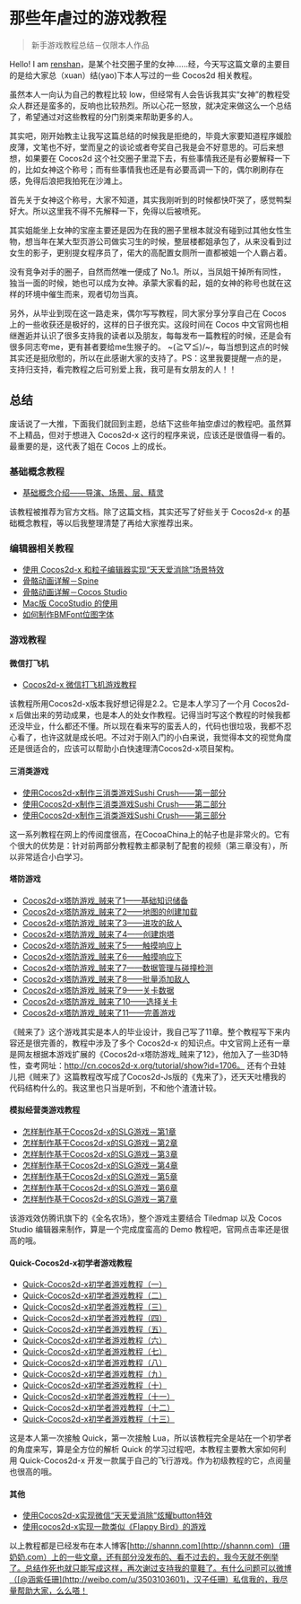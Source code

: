 # 那些年虐过的游戏教程

> 新手游戏教程总结－仅限本人作品

Hello! I am [renshan](http://weibo.com/u/3503103601)，是某个社交圈子里的女神......经，今天写这篇文章的主要目的是给大家总（xuan）结(yao)下本人写过的一些 Cocos2d 相关教程。    
    
虽然本人一向认为自己的教程比较 low，但经常有人会告诉我其实“女神”的教程受众人群还是蛮多的，反响也比较热烈。所以心花一怒放，就决定来做这么一个总结了，希望通过对这些教程的分门别类来帮助更多的人。

其实吧，刚开始教主让我写这篇总结的时候我是拒绝的，毕竟大家要知道程序媛脸皮薄，文笔也不好，堂而皇之的谈论或者夸奖自己我是会不好意思的。可后来想想，如果要在 Cocos2d 这个社交圈子里混下去，有些事情我还是有必要解释一下的，比如女神这个称号；而有些事情我也还是有必要高调一下的，偶尔刷刷存在感，免得后浪把我拍死在沙滩上。

首先关于女神这个称号，大家不知道，其实我刚听到的时候都快吓哭了，感觉鸭梨好大。所以这里我不得不先解释一下，免得以后被喷死。
   
其实姐能坐上女神的宝座主要还是因为在我的圈子里根本就没有碰到过其他女性生物，想当年在某大型页游公司做实习生的时候，整层楼都姐承包了，从来没看到过女生的影子，更别提女程序员了，偌大的高配置女厕所一直都被姐一个人霸占着。       

没有竞争对手的圈子，自然而然唯一便成了 No.1。所以，当凤姐干掉所有同性，独当一面的时候，她也可以成为女神。承蒙大家看的起，姐的女神的称号也就在这样的环境中催生而来，观者切勿当真。      

另外，从毕业到现在这一路走来，偶尔写写教程，同大家分享分享自己在 Cocos 上的一些收获还是极好的，这样的日子很充实。这段时间在 Cocos 中文官网也相继邂逅并认识了很多支持我的读者以及朋友，每每发布一篇教程的时候，还是会有很多同志夸me，更有甚者要给me生猴子的。 ~\(≧▽≦)/~，每当想到这点的时候其实还是挺欣慰的，所以在此感谢大家的支持了。PS：这里我要提醒一点的是，支持归支持，看完教程之后可别爱上我，我可是有女朋友的人！！

## 总结 
废话说了一大推，下面我们就回到主题，总结下这些年抽空虐过的教程吧。虽然算不上精品，但对于想进入 Cocos2d-x 这行的程序来说，应该还是很值得一看的。最重要的是，这代表了姐在 Cocos 上的成长。

### 基础概念教程

- [基础概念介绍——导演、场景、层、精灵](http://shannn.com/archives/97)

该教程被推荐为官方文档。除了这篇文档，其实还写了好些关于 Cocos2d-x 的基础概念教程，等以后我整理清楚了再给大家推荐出来。
### 编辑器相关教程
- [使用 Cocos2d-x 和粒子编辑器实现“天天爱消除”场景特效](http://shannn.com/archives/51)
- [骨骼动画详解－Spine](http://shannn.com/archives/132)
- [骨骼动画详解－Cocos Studio](http://shannn.com/archives/138)
- [Mac版 CocoStudio 的使用](http://shannn.com/archives/149)
- [如何制作BMFont位图字体](http://shannn.com/archives/357)

### 游戏教程

#### 微信打飞机
- [Cocos2d-x 微信打飞机游戏教程](http://shannn.com/archives/16)           

该教程所用Cocos2d-x版本我好想记得是2.2。它是本人学习了一个月 Cocos2d-x 后做出来的劳动成果，也是本人的处女作教程。记得当时写这个教程的时候我都还没毕业，什么都还不懂。所以现在看来写的蛮丢人的，代码也很垃圾，我都不忍心看了，也许这就是成长吧。不过对于刚入门的小白来说，我觉得本文的视觉角度还是很适合的，应该可以帮助小白快速理清Cocos2d-x项目架构。

#### 三消类游戏
- [使用Cocos2d-x制作三消类游戏Sushi Crush——第一部分](http://shannn.com/archives/105)
- [使用Cocos2d-x制作三消类游戏Sushi Crush——第二部分](http://shannn.com/archives/107)
- [使用Cocos2d-x制作三消类游戏Sushi Crush——第三部分](http://shannn.com/archives/122)

这一系列教程在网上的传阅度很高，在CocoaChina上的帖子也是非常火的。它有个很大的优势是：针对前两部分教程教主都录制了配套的视频（第三章没有），所以非常适合小白学习。

#### 塔防游戏
- [Cocos2d-x塔防游戏_贼来了1——基础知识储备](http://shannn.com/archives/174)
- [Cocos2d-x塔防游戏_贼来了2——地图的创建加载](http://shannn.com/archives/215)   
- [Cocos2d-x塔防游戏_贼来了3——进攻的敌人](http://shannn.com/archives/223)   
- [Cocos2d-x塔防游戏_贼来了4——创建炮塔](http://shannn.com/archives/226)  
- [Cocos2d-x塔防游戏_贼来了5——触摸响应上](http://shannn.com/archives/236)   
- [Cocos2d-x塔防游戏_贼来了6——触摸响应下](http://shannn.com/archives/240)   
- [Cocos2d-x塔防游戏_贼来了7——数据管理与碰撞检测](http://shannn.com/archives/245)  
- [Cocos2d-x塔防游戏_贼来了8——批量添加敌人](http://shannn.com/archives/260) 
- [Cocos2d-x塔防游戏_贼来了9——关卡数据](http://shannn.com/archives/268)   
- [Cocos2d-x塔防游戏_贼来了10——选择关卡](http://shannn.com/archives/280)  
- [Cocos2d-x塔防游戏_贼来了11——完善游戏](http://shannn.com/archives/290) 

《贼来了》这个游戏其实是本人的毕业设计，我自己写了11章。整个教程写下来内容还是很完善的，教程中涉及了多个 Cocos2d-x 的知识点。中文官网上还有一章是网友根据本游戏扩展的《Cocos2d-x塔防游戏_贼来了12》，他加入了一些3D特性，查考网址：http://cn.cocos2d-x.org/tutorial/show?id=1706。
还有个丑娃儿把《贼来了》这篇教程改写成了Cocos2d-Js版的《鬼来了》，还天天吐槽我的代码结构什么的。我这里也只当是听到，不和他个渣渣计较。

#### 模拟经营类游戏教程
- [怎样制作基于Cocos2d-x的SLG游戏－第1章](http://shannn.com/archives/293) 
- [怎样制作基于Cocos2d-x的SLG游戏－第2章](http://shannn.com/archives/303)  
- [怎样制作基于Cocos2d-x的SLG游戏－第3章](http://shannn.com/archives/309)  
- [怎样制作基于Cocos2d-x的SLG游戏－第4章](http://shannn.com/archives/321) 
- [怎样制作基于Cocos2d-x的SLG游戏－第5章](http://shannn.com/archives/332) 
- [怎样制作基于Cocos2d-x的SLG游戏－第6章](http://shannn.com/archives/339) 
- [怎样制作基于Cocos2d-x的SLG游戏－第7章](http://shannn.com/archives/350)

该游戏效仿腾讯旗下的《全名农场》，整个游戏主要结合 Tiledmap 以及 Cocos Studio 编辑器来制作，算是一个完成度蛮高的 Demo 教程吧，官网点击率还是很高的哦。

#### Quick-Cocos2d-x初学者游戏教程
- [Quick-Cocos2d-x初学者游戏教程（一）](http://shannn.com/archives/371)
- [Quick-Cocos2d-x初学者游戏教程（二）](http://shannn.com/archives/380)
- [Quick-Cocos2d-x初学者游戏教程（三）](http://shannn.com/archives/387)
- [Quick-Cocos2d-x初学者游戏教程（四）](http://shannn.com/archives/392)
- [Quick-Cocos2d-x初学者游戏教程（五）](http://shannn.com/archives/401)
- [Quick-Cocos2d-x初学者游戏教程（六）](http://shannn.com/archives/406)
- [Quick-Cocos2d-x初学者游戏教程（七）](http://shannn.com/archives/411)
- [Quick-Cocos2d-x初学者游戏教程（八）](http://shannn.com/archives/422)
- [Quick-Cocos2d-x初学者游戏教程（九）](http://shannn.com/archives/427)
- [Quick-Cocos2d-x初学者游戏教程（十）](http://shannn.com/archives/431)
- [Quick-Cocos2d-x初学者游戏教程（十一）](http://shannn.com/archives/435)
- [Quick-Cocos2d-x初学者游戏教程（十二）](http://shannn.com/archives/437)
- [Quick-Cocos2d-x初学者游戏教程（十三）](http://shannn.com/archives/488)

这是本人第一次接触 Quick，第一次接触 Lua，所以该教程完全是站在一个初学者的角度来写，算是全方位的解析 Quick 的学习过程吧，本教程主要教大家如何利用 Quick-Cocos2d-x 开发一款属于自己的飞行游戏。作为初级教程的它，点阅量也很高的哦。

#### 其他
- [使用Cocos2d-x实现微信“天天爱消除”炫耀button特效](http://shannn.com/archives/30)        
- [使用cocos2d-x实现一款类似《Flappy Bird》的游戏](http://shannn.com/archives/76)


以上教程都是已经发布在本人博客[http://shannn.com](http://shannn.com)（珊奶奶.com）上的一些文章，还有部分没发布的、看不过去的，我今天就不例举了。总结作死也就只能写成这样，再次谢过支持我的童鞋了。有什么问题可以微博（[@涵紫任珊](http://weibo.com/u/3503103601)，汉子任珊）私信我的，我尽量帮助大家，么么嗒！


